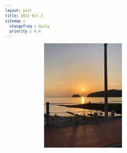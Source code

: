```yaml
---
layout: post
title: 2021 Oct 3
sitemap :
  changefreq : daily
  priority : 0.4
---
```


<img style="display: block;
  margin-left: auto;
  margin-right: auto;
  width: 50%;" src="/assets/images/221001_1/KakaoTalk_20220927_183953908.jpg">